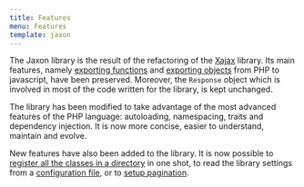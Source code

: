 ```yaml
---
title: Features
menu: Features
template: jaxon
---
```


The Jaxon library is the result of the refactoring of the [Xajax](http://www.xajax-project.org?target=_blank) library.
Its main features, namely [exporting functions](../../docs/requests/objects) and [exporting objects](../../docs/requests/objects) from PHP to javascript, have been preserved.
Moreover, the `Response` object which is involved in most of the code written for the library, is kept unchanged.

The library has been modified to take advantage of the most advanced features of the PHP language: autoloading, namespacing, traits and dependency injection.
It is now more concise, easier to understand, maintain and evolve.

New features have also been added to the library.
It is now possible to [register all the classes in a directory](../../../docs/advanced/directories) in one shot, to read the library settings from a [configuration file](../../../docs/usage/configuration), or to [setup pagination](../../../docs/advanced/pagination).
